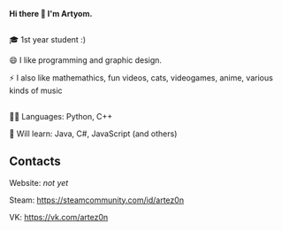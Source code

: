 **Hi there 👋 I'm Artyom.**
##
🎓 1st year student :)

😄 I like programming and graphic design.

⚡ I also like mathemathics, fun videos, cats, videogames, anime, various kinds of music
##
👨‍💻 Languages: Python, C++

📙 Will learn: Java, C#, JavaScript (and others)
## Contacts
Website: _not yet_

Steam: https://steamcommunity.com/id/artez0n

VK: https://vk.com/artez0n

<!--
### Hi there 👋

**ARTEZON/ARTEZON** is a ✨ _special_ ✨ repository because its `README.md` (this file) appears on your GitHub profile.

Here are some ideas to get you started:

- 🔭 I’m currently working on ...
- 🌱 I’m currently learning ...
- 👯 I’m looking to collaborate on ...
- 🤔 I’m looking for help with ...
- 💬 Ask me about ...
- 📫 How to reach me: ...
- 😄 Pronouns: ...
- ⚡ Fun fact: ...
-->

